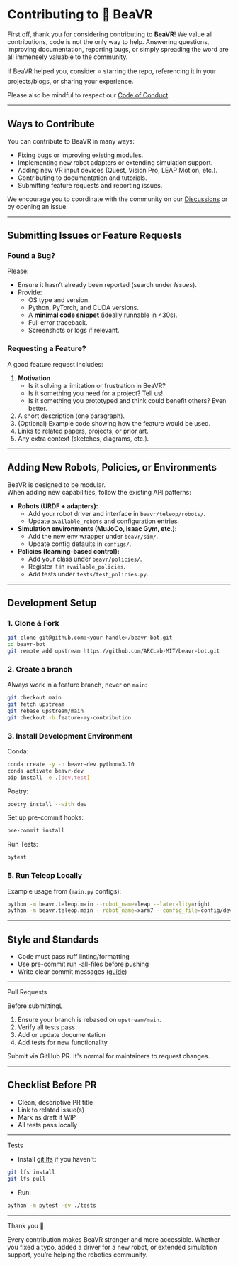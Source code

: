 # Contributing to 🦫 BeaVR

First off, thank you for considering contributing to **BeaVR**! We value all contributions, code is not the only way to help. Answering questions, improving documentation, reporting bugs, or simply spreading the word are all immensely valuable to the community.

If BeaVR helped you, consider ⭐️ starring the repo, referencing it in your projects/blogs, or sharing your experience.

Please also be mindful to respect our [Code of Conduct](CODE_OF_CONDUCT.md).

---

## Ways to Contribute

You can contribute to BeaVR in many ways:

- Fixing bugs or improving existing modules.
- Implementing new robot adapters or extending simulation support.
- Adding new VR input devices (Quest, Vision Pro, LEAP Motion, etc.).
- Contributing to documentation and tutorials.
- Submitting feature requests and reporting issues.

We encourage you to coordinate with the community on our [Discussions](https://github.com/ARCLab-MIT/beavr-bot/discussions) or by opening an issue.

---

## Submitting Issues or Feature Requests

### Found a Bug?
Please:
- Ensure it hasn’t already been reported (search under *Issues*).
- Provide:
  - OS type and version.
  - Python, PyTorch, and CUDA versions.
  - A **minimal code snippet** (ideally runnable in <30s).
  - Full error traceback.
  - Screenshots or logs if relevant.

### Requesting a Feature?
A good feature request includes:
1. **Motivation**  
   - Is it solving a limitation or frustration in BeaVR?  
   - Is it something you need for a project? Tell us!  
   - Is it something you prototyped and think could benefit others? Even better.
2. A short description (one paragraph).
3. (Optional) Example code showing how the feature would be used.
4. Links to related papers, projects, or prior art.
5. Any extra context (sketches, diagrams, etc.).

---

## Adding New Robots, Policies, or Environments

BeaVR is designed to be modular.  
When adding new capabilities, follow the existing API patterns:

- **Robots (URDF + adapters):**
  - Add your robot driver and interface in `beavr/teleop/robots/`.
  - Update `available_robots` and configuration entries.
- **Simulation environments (MuJoCo, Isaac Gym, etc.):**
  - Add the new env wrapper under `beavr/sim/`.
  - Update config defaults in `configs/`.
- **Policies (learning-based control):**
  - Add your class under `beavr/policies/`.
  - Register it in `available_policies`.
  - Add tests under `tests/test_policies.py`.

---

## Development Setup

### 1. Clone & Fork

```bash
git clone git@github.com:<your-handle>/beavr-bot.git
cd beavr-bot
git remote add upstream https://github.com/ARCLab-MIT/beavr-bot.git
```

### 2. Create a branch

Always work in a feature branch, never on `main`:

```bash
git checkout main
git fetch upstream
git rebase upstream/main
git checkout -b feature-my-contribution
```

### 3. Install Development Environment

Conda:

```bash
conda create -y -n beavr-dev python=3.10
conda activate beavr-dev
pip install -e .[dev,test]
```

Poetry:
```bash
poetry install --with dev
```

Set up pre-commit hooks:
```bash 
pre-commit install
```

Run Tests:

```bash
pytest
```

### 5. Run Teleop Locally

Example usage from (`main.py` configs):

```bash
python -m beavr.teleop.main --robot_name=leap --laterality=right
python -m beavr.teleop.main --robot_name=xarm7 --config_file=config/dev.yaml
```

---

## Style and Standards

- Code must pass ruff linting/formatting
- Use pre-commit run -all-files before pushing
- Write clear commit messages ([guide](https://cbea.ms/git-commit/))

---

Pull Requests

Before submittingL
1. Ensure your branch is rebased on `upstream/main`.
2. Verify all tests pass
3. Add or update documentation
4. Add tests for new functionality

Submit via GitHub PR. It's normal for maintainers to request changes.

---

## Checklist Before PR

- Clean, descriptive PR title
- Link to related issue(s)
- Mark as draft if WIP
- All tests pass locally

---

Tests

- Install [git lfs](https://git-lfs.com/) if you haven't:

```bash
git lfs install
git lfs pull
```

- Run:

```bash
python -m pytest -sv ./tests
```

---

Thank you 🎉

Every contribution makes BeaVR stronger and more accessible. Whether you fixed a typo, added a driver for a new robot, or extended simulation support, you’re helping the robotics community.

